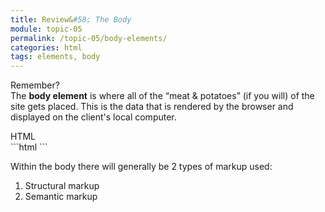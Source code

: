 ```yaml
---
title: Review&#58; The Body
module: topic-05
permalink: /topic-05/body-elements/
categories: html
tags: elements, body
---
```


<div class="divider-heading"></div>


  <p><span class="remember-text">Remember?</span><br/>
  The <b>body element</b> is where all of the “meat & potatoes” (if you will) of the site gets placed. This is the data that is rendered by the browser and displayed on the client's local computer.</p>



<div id="code-heading">HTML</div>
```html
<!DOCTYPE html>
<html lang="en">
  <head>
    <!-- Meta data and information about your site, not visible to visitors. -->
    <title>My Way-Cool Awesome Site!</title>
  </head>

  <body>
    <!-- My “Way-Cool Awesome Site” contents, visible to visitors. -->
  </body>
</html>
```


Within the body there will generally be 2 types of markup used:

1. Structural markup
2. Semantic markup
